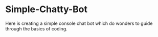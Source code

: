 # Simple-Chatty-Bot
Here is creating a simple console chat bot which do wonders to guide through the basics of coding.
